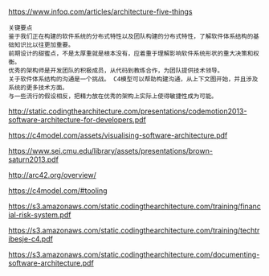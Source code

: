 https://www.infoq.com/articles/architecture-five-things

```
关键要点
鉴于我们正在构建的软件系统的分布式特性以及团队构建的分布式特性，了解软件体系结构的基础知识比以往更加重要。
前期设计的甜蜜点，不是太厚重就是根本没有，应着重于理解影响软件系统形状的重大决策和权衡。
优秀的架构师是开发团队的积极成员，从代码到教练合作，为团队提供技术领导。
关于软件体系结构的沟通是一个挑战。 C4模型可以帮助构建沟通，从上下文图开始，并且涉及系统的更多技术方面。
与一些流行的假设相反，把精力放在优秀的架构上实际上使得敏捷性成为可能。
```

http://static.codingthearchitecture.com/presentations/codemotion2013-software-architecture-for-developers.pdf

https://c4model.com/assets/visualising-software-architecture.pdf

https://www.sei.cmu.edu/library/assets/presentations/brown-saturn2013.pdf

http://arc42.org/overview/

https://c4model.com/#tooling

https://s3.amazonaws.com/static.codingthearchitecture.com/training/financial-risk-system.pdf

https://s3.amazonaws.com/static.codingthearchitecture.com/training/techtribesje-c4.pdf

https://s3.amazonaws.com/static.codingthearchitecture.com/documenting-software-architecture.pdf

